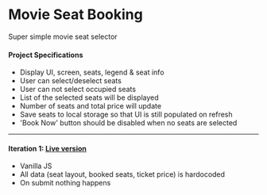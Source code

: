 # Movie Seat Booking

Super simple movie seat selector

#### Project Specifications

- Display UI, screen, seats, legend & seat info
- User can select/deselect seats
- User can not select occupied seats
- List of the selected seats will be displayed
- Number of seats and total price will update
- Save seats to local storage so that UI is still populated on refresh
- 'Book Now' button should be disabled when no seats are selected

---

#### Iteration 1: [Live version](https://vkzmn.github.io/movieseatbooking/)

- Vanilla JS
- All data (seat layout, booked seats, ticket price) is hardocoded
- On submit nothing happens
